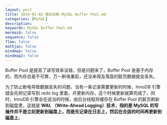 ```yaml
---
layout: post
title: 2024-01-02-第028章-MySQL Buffer Pool.md
categories: [MySQL]
description: 
keywords: MySQL Buffer Pool.md
mermaid: false
sequence: false
flow: false
mathjax: false
mindmap: false
mindmap2: false
---
```

Buffer Pool 是提高了读写效率没错，但是问题来了，Buffer Pool 是基于内存的，而内存总是不可靠，万一断电重启，还没来得及落盘的脏页数据就会丢失。

为了防止断电导致数据丢失的问题，当有一条记录需要更新的时候，InnoDB 引擎就会先把记录写到 redo log 里面，并更新内存，这个时候更新就算完成了。同时，InnoDB 引擎会在适当的时候，由后台线程将缓存在 Buffer Pool 的脏页刷新到磁盘里，这就是 **WAL （Write-Ahead Logging）技术**，**指的是 MySQL 的写操作并不是立刻更新到磁盘上，而是先记录在日志上，然后在合适的时间再更新到磁盘上**。